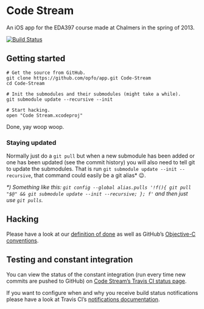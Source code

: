 # Code Stream
An iOS app for the EDA397 course made at Chalmers in the spring of 2013.

[![Build Status](https://travis-ci.org/opfo/app.png?branch=master)](https://travis-ci.org/opfo/app)

## Getting started

```shell
# Get the source from GitHub.
git clone https://github.com/opfo/app.git Code-Stream
cd Code-Stream

# Init the submodules and their submodules (might take a while).
git submodule update --recursive --init

# Start hacking.
open "Code Stream.xcodeproj"
```

Done, yay woop woop.

### Staying updated
Normally just do a `git pull` but when a new submodule has been added or one has been updated (see the commit history) you will also need to tell git to update the submodules. That is run `git submodule update --init --recursive`, that command could easily be a git alias* :wink:.

_*) Something like this: `git config --global alias.pulls '!f(){ git pull "$@" && git submodule update --init --recursive; }; f'` and then just use `git pulls`._

## Hacking
Please have a look at our [definition of done](https://github.com/opfo/resources/blob/master/Definition%20of%20done.md) as well as GitHub’s [Objective-C conventions](https://github.com/github/objective-c-conventions).

## Testing and constant integration
You can view the status of the constant integration (run every time new commits are pushed to GitHub) on [Code Stream’s Travis CI status page](https://travis-ci.org/opfo/app).

If you want to configure when and why you receive build status notifications please have a look at Travis CI’s [notifications documentation](http://about.travis-ci.org/docs/user/notifications/).
